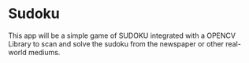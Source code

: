 # Sudoku
This app will be a simple game of SUDOKU integrated with a OPENCV Library to scan and solve the sudoku from the newspaper or other real-world mediums.
